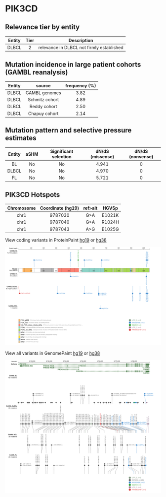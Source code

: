 # PIK3CD

## Relevance tier by entity

|Entity|Tier|Description                              |
|:------:|:----:|-----------------------------------------|
|DLBCL |2   |relevance in DLBCL not firmly established|

## Mutation incidence in large patient cohorts (GAMBL reanalysis)

|Entity|source        |frequency (%)|
|:------:|:--------------:|:-------------:|
|DLBCL |GAMBL genomes |3.82         |
|DLBCL |Schmitz cohort|4.89         |
|DLBCL |Reddy cohort  |2.50         |
|DLBCL |Chapuy cohort |2.14         |

## Mutation pattern and selective pressure estimates

|Entity|aSHM|Significant selection|dN/dS (missense)|dN/dS (nonsense)|
|:------:|:----:|:---------------------:|:----------------:|:----------------:|
|BL    |No  |No                   |4.941           |0               |
|DLBCL |No  |No                   |4.970           |0               |
|FL    |No  |No                   |5.721           |0               |




 ## PIK3CD Hotspots

| Chromosome |Coordinate (hg19) | ref>alt | HGVSp | 
 | :---:| :---: | :--: | :---: |
| chr1 | 9787030 | G>A | E1021K |
| chr1 | 9787040 | G>A | R1024H |
| chr1 | 9787043 | A>G | E1025G |

View coding variants in ProteinPaint [hg19](https://www.bcgsc.ca/downloads/morinlab/GAMBL/test/genes/PIK3CD_protein.html)  or [hg38](https://www.bcgsc.ca/downloads/morinlab/GAMBL/test/genes/PIK3CD_protein_hg38.html)

![image](images/proteinpaint/PIK3CD_NM_005026.svg)

View all variants in GenomePaint [hg19](https://www.bcgsc.ca/downloads/morinlab/GAMBL/test/genes/PIK3CD.html)  or [hg38](https://www.bcgsc.ca/downloads/morinlab/GAMBL/test/genes/PIK3CD_hg38.html)

![image](images/proteinpaint/PIK3CD.svg)
